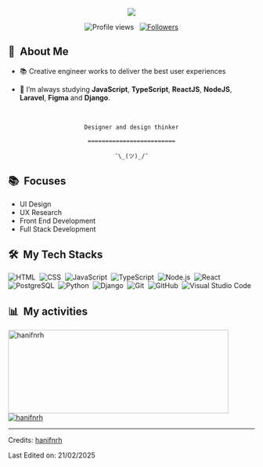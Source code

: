 
<div align="center">
  <img src="[https://github.com/user-attachments/assets/b412870c-14d2-4e1b-96be-8a808b9e249](https://flim-1-0-2.s3.eu-central-1.amazonaws.com/thumbs/hd_720px/4e42f342b8b611eb87c810ddb1aba44f.jpeg)"/>
</div>

<p align="center">
  <img src="https://komarev.com/ghpvc/?username=Pepyn0&color=blueviolet" alt="Profile views" />
  &nbsp;
  <a href="https://github.com/Pepyn0?tab=followers">
    <img src="https://img.shields.io/github/followers/Pepyn0?style=social" alt="Followers" />
  </a>
</p>


<div>

  ## 🧭 &nbsp;About Me

  - 📚 Creative engineer works to deliver the best user experiences
  <!-- - 🔭 I'm currently working on  -->

  - 🌱  I’m always studying **JavaScript**, **TypeScript**, **ReactJS**, **NodeJS**, **Laravel**, **Figma** and **Django**.

  <br>
  

</div>


<div align="center">

  `Designer and design thinker`
  <br>

  `=========================`
  <br>

  `¯\_(ツ)_/¯`
</div>


<div>

  ## 📚 &nbsp;Focuses

  - UI Design
  - UX Research
  - Front End Development
  - Full Stack Development

</div>


<div>

  ## 🛠️ &nbsp;My Tech Stacks

  ![HTML](https://img.shields.io/badge/-HTML-0D1117?style=flat&logo=HTML5)&nbsp;
  ![CSS](https://img.shields.io/badge/-CSS-0D1117?style=flat&logo=CSS3&logoColor=1572B6)&nbsp;
  ![JavaScript](https://img.shields.io/badge/-JavaScript-0D1117?style=flat&logo=javascript)&nbsp;
  ![TypeScript](https://img.shields.io/badge/-TypeScript-0D1117?style=flat&logo=typescript)&nbsp;
  ![Node.js](https://img.shields.io/badge/-Node.js-0D1117?style=flat&logo=node.js)&nbsp;
  ![React](https://img.shields.io/badge/-React-0D1117?style=flat&logo=react)&nbsp;
  ![PostgreSQL](https://img.shields.io/badge/-PostgreSQL-0D1117?style=flat&logo=postgresql)&nbsp;
  ![Python](https://img.shields.io/badge/-Python-0D1117?style=flat&logo=python)&nbsp;
  ![Django](https://img.shields.io/badge/-Django-0D1117?style=flat&logo=django)&nbsp;
  ![Git](https://img.shields.io/badge/-Git-0D1117?style=flat&logo=git)&nbsp;
  ![GitHub](https://img.shields.io/badge/-GitHub-0D1117?style=flat&logo=github)&nbsp;
  ![Visual Studio Code](https://img.shields.io/badge/-VS%20Code-0D1117?style=flat&logo=visual-studio-code&logoColor=007ACC)&nbsp;

</div>


<div>

  ## 📊 &nbsp;My activities
  <a href="https://github.com/hanifnrh">
    <img width=450 height=170 align="center" alt="hanifnrh" src="https://github-readme-stats.vercel.app/api?username=hanifnrh&theme=midnight-purple&show_icons=true&bg_color=0D1117&hide_border=true&count_private=true" />
  </a>
  <a href="https://github.com/hanifnrh">
    <img align="center" alt="hanifnrh" src="https://github-readme-stats.vercel.app/api/top-langs/?username=hanifnrh&theme=midnight-purple&layout=compact&bg_color=0D1117&hide_border=true&count_private=true" />
  </a>
</div>

<div>

</div>

<!-- ## 📚 &nbsp;My Projects -->


------
Credits: [hanifnrh](https://github.com/hanifnrh)

Last Edited on: 21/02/2025
